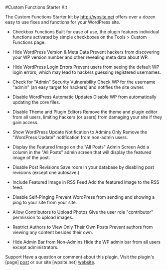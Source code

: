 #Custom Functions Starter Kit

The Custom Functions Starter kit by http://wpsite.net offers over a dozen easy to use fixes and functions for your WordPress site.

* Checkbox Functions 
Built for ease of use, the plugin features individual functions activated by simple checkboxes on the Tools > Custom Functions page.

* Hide WordPress Version & Meta Data 
Prevent hackers from discovering your WP version number and other revealing meta data about WP.

* Hide WordPress Login Errors 
Prevent users from seeing the default WP login errors, which may lead to hackers guessing registered usernames.

* Check for "Admin" Security Vulnerability 
Check WP for the username "admin" (an easy target for hackers) and notifies the site owner.

* Disable WordPress Automatic Updates 
Disable WP from automatically updating the core files.

* Disable Theme and Plugin Editors 
Remove the theme and plugin editor from all users, limiting hackers (or users) from damaging your site if they gain access.

* Show WordPress Update Notification to Admins Only 
Remove the "WordPress Update" notification from non-admin users.

* Display the Featured Image on the "All Posts" Admin Screen 
Add a column in the "All Posts" admin screen that will display the featured image of the post.

* Disable Post Revisions 
Save room in your database by disabling post revisions (except one autosave.)

* Include Featured Image in RSS Feed 
Add the featured image to the RSS feed.

* Disable Self-Pinging 
Prevent WordPress from sending and showing a ping to your site from your site.

* Allow Contributors to Upload Photos 
Give the user role "contributor" permission to upload images.

* Restrict Authors to View Only Their Own Posts 
Prevent authors from viewing any content besides their own.

* Hide Admin Bar from Non-Admins 
Hide the WP admin bar from all users except administrators.

Support
Have a question or comment about this plugin. Visit the plugin's [page] [post] or our site [wpsite.net] [website].

[website]: http://www.wpsite.net/
[post]: http://www.wpsite.net/custom-functions-starter-kit